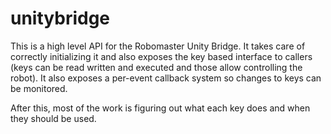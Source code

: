 # unitybridge

This is a high level API for the Robomaster Unity Bridge. It takes care of correctly initializing it and also exposes the key based interface to callers (keys can be read written and executed and those allow controlling the robot). It also exposes a per-event callback system so changes to keys can be monitored.

After this, most of the work is figuring out what each key does and when they should be used.
